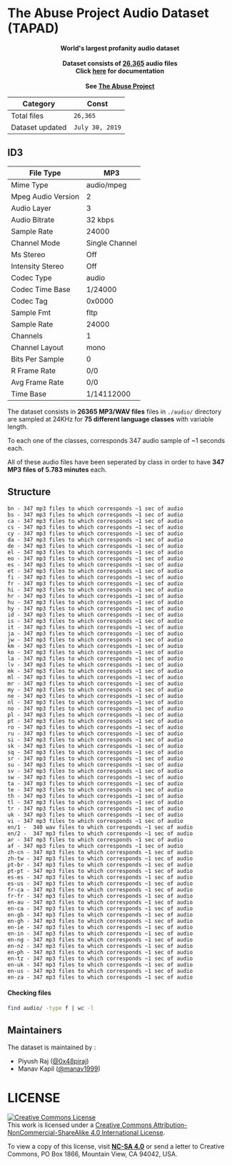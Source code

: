 # The Abuse Project Audio Dataset (TAPAD)

<!--![tapad-logo]()-->

<p align="center">
<b>World's largest profanity audio dataset<br><br>
Dataset consists of ‭<a href="#checkfiles">26,365</a> audio files<br>
  Click <a href="https://github.com/0x48piraj/tapad/wiki">here</a> for documentation<br><br>
See <a href="https://github.com/0x48piraj/theabuseproject">The Abuse Project</a></b>
</p>

| Category        | Const           |
|-----------------|-----------------|
| Total files     | `26,365`        |
| Dataset updated | `July 30, 2019` |

## ID3

| File Type          | MP3            |
|--------------------|----------------|
| Mime Type          | audio/mpeg     |
| Mpeg Audio Version | 2              |
| Audio Layer        | 3              |
| Audio Bitrate      | 32 kbps        |
| Sample Rate        | 24000          |
| Channel Mode       | Single Channel |
| Ms Stereo          | Off            |
| Intensity Stereo   | Off            |
| Codec Type         | audio          |
| Codec Time Base    | 1/24000        |
| Codec Tag          | 0x0000         |
| Sample Fmt         | fltp           |
| Sample Rate        | 24000          |
| Channels           | 1              |
| Channel Layout     | mono           |
| Bits Per Sample    | 0              |
| R Frame Rate       | 0/0            |
| Avg Frame Rate     | 0/0            |
| Time Base          | 1/14112000     |


The dataset consists in **26365 MP3/WAV files** files in `./audio/` directory are sampled at 24KHz for **75 different language classes** with variable length.

To each one of the classes, corresponds 347 audio sample of ~1 seconds each.

All of these audio files have been seperated by class in order to have **347 MP3 files of 5.783 minutes** each.

## Structure

```
bn - 347 mp3 files to which corresponds ~1 sec of audio
bs - 347 mp3 files to which corresponds ~1 sec of audio
ca - 347 mp3 files to which corresponds ~1 sec of audio
cs - 347 mp3 files to which corresponds ~1 sec of audio
cy - 347 mp3 files to which corresponds ~1 sec of audio
da - 347 mp3 files to which corresponds ~1 sec of audio
de - 347 mp3 files to which corresponds ~1 sec of audio
el - 347 mp3 files to which corresponds ~1 sec of audio
eo - 347 mp3 files to which corresponds ~1 sec of audio
es - 347 mp3 files to which corresponds ~1 sec of audio
et - 347 mp3 files to which corresponds ~1 sec of audio
fi - 347 mp3 files to which corresponds ~1 sec of audio
fr - 347 mp3 files to which corresponds ~1 sec of audio
hi - 347 mp3 files to which corresponds ~1 sec of audio
hr - 347 mp3 files to which corresponds ~1 sec of audio
hu - 347 mp3 files to which corresponds ~1 sec of audio
hy - 347 mp3 files to which corresponds ~1 sec of audio
id - 347 mp3 files to which corresponds ~1 sec of audio
is - 347 mp3 files to which corresponds ~1 sec of audio
it - 347 mp3 files to which corresponds ~1 sec of audio
ja - 347 mp3 files to which corresponds ~1 sec of audio
jw - 347 mp3 files to which corresponds ~1 sec of audio
km - 347 mp3 files to which corresponds ~1 sec of audio
ko - 347 mp3 files to which corresponds ~1 sec of audio
la - 347 mp3 files to which corresponds ~1 sec of audio
lv - 347 mp3 files to which corresponds ~1 sec of audio
mk - 347 mp3 files to which corresponds ~1 sec of audio
ml - 347 mp3 files to which corresponds ~1 sec of audio
mr - 347 mp3 files to which corresponds ~1 sec of audio
my - 347 mp3 files to which corresponds ~1 sec of audio
ne - 347 mp3 files to which corresponds ~1 sec of audio
nl - 347 mp3 files to which corresponds ~1 sec of audio
no - 347 mp3 files to which corresponds ~1 sec of audio
pl - 347 mp3 files to which corresponds ~1 sec of audio
pt - 347 mp3 files to which corresponds ~1 sec of audio
ro - 347 mp3 files to which corresponds ~1 sec of audio
ru - 347 mp3 files to which corresponds ~1 sec of audio
si - 347 mp3 files to which corresponds ~1 sec of audio
sk - 347 mp3 files to which corresponds ~1 sec of audio
sq - 347 mp3 files to which corresponds ~1 sec of audio
sr - 347 mp3 files to which corresponds ~1 sec of audio
su - 347 mp3 files to which corresponds ~1 sec of audio
sv - 347 mp3 files to which corresponds ~1 sec of audio
sw - 347 mp3 files to which corresponds ~1 sec of audio
ta - 347 mp3 files to which corresponds ~1 sec of audio
te - 347 mp3 files to which corresponds ~1 sec of audio
th - 347 mp3 files to which corresponds ~1 sec of audio
tl - 347 mp3 files to which corresponds ~1 sec of audio
tr - 347 mp3 files to which corresponds ~1 sec of audio
uk - 347 mp3 files to which corresponds ~1 sec of audio
vi - 347 mp3 files to which corresponds ~1 sec of audio
en/1 -  340 wav files to which corresponds ~1 sec of audio
en/2 -  347 mp3 files to which corresponds ~1 sec of audio
ar - 347 mp3 files to which corresponds ~1 sec of audio
af - 347 mp3 files to which corresponds ~1 sec of audio
zh-cn - 347 mp3 files to which corresponds ~1 sec of audio
zh-tw - 347 mp3 files to which corresponds ~1 sec of audio
pt-br - 347 mp3 files to which corresponds ~1 sec of audio
pt-pt - 347 mp3 files to which corresponds ~1 sec of audio
es-es - 347 mp3 files to which corresponds ~1 sec of audio
es-us - 347 mp3 files to which corresponds ~1 sec of audio
fr-ca - 347 mp3 files to which corresponds ~1 sec of audio
fr-fr - 347 mp3 files to which corresponds ~1 sec of audio
en-au - 347 mp3 files to which corresponds ~1 sec of audio
en-ca - 347 mp3 files to which corresponds ~1 sec of audio
en-gb - 347 mp3 files to which corresponds ~1 sec of audio
en-gh - 347 mp3 files to which corresponds ~1 sec of audio
en-ie - 347 mp3 files to which corresponds ~1 sec of audio
en-in - 347 mp3 files to which corresponds ~1 sec of audio
en-ng - 347 mp3 files to which corresponds ~1 sec of audio
en-nz - 347 mp3 files to which corresponds ~1 sec of audio
en-ph - 347 mp3 files to which corresponds ~1 sec of audio
en-tz - 347 mp3 files to which corresponds ~1 sec of audio
en-uk - 347 mp3 files to which corresponds ~1 sec of audio
en-us - 347 mp3 files to which corresponds ~1 sec of audio
en-za - 347 mp3 files to which corresponds ~1 sec of audio
```

#### Checking files <a name="checkfiles"></a>

```bash
find audio/ -type f | wc -l
```

## Maintainers

The dataset is maintained by :
- Piyush Raj ([@0x48piraj](https://github.com/0x48piraj))
- Manav Kapil ([@manav1999](https://github.com/manav1999))

# LICENSE

<a rel="license" href="http://creativecommons.org/licenses/by-nc-sa/4.0/"><img alt="Creative Commons License" style="border-width:0" src="https://i.creativecommons.org/l/by-nc-sa/4.0/88x31.png" /></a><br />This work is licensed under a <a rel="license" href="http://creativecommons.org/licenses/by-nc-sa/4.0/">Creative Commons Attribution-NonCommercial-ShareAlike 4.0 International License</a>.

To view a copy of this license, visit **[NC-SA 4.0](LICENSE.md)** or send a letter to Creative Commons, PO Box 1866, Mountain View, CA 94042, USA.